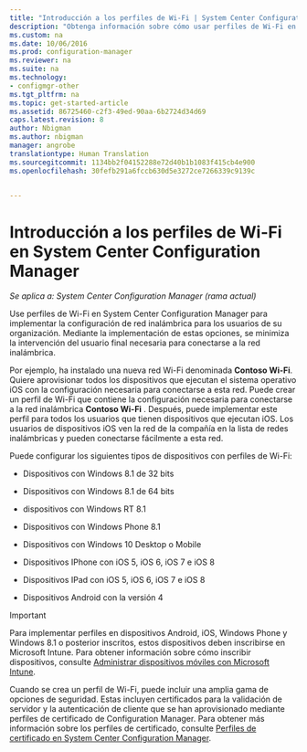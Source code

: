 ```yaml
---
title: "Introducción a los perfiles de Wi-Fi | System Center Configuration Manager"
description: "Obtenga información sobre cómo usar perfiles de Wi-Fi en System Center Configuration Manager para implementar la configuración de red inalámbrica para los usuarios de su organización."
ms.custom: na
ms.date: 10/06/2016
ms.prod: configuration-manager
ms.reviewer: na
ms.suite: na
ms.technology:
- configmgr-other
ms.tgt_pltfrm: na
ms.topic: get-started-article
ms.assetid: 86725460-c2f3-49ed-90aa-6b2724d34d69
caps.latest.revision: 8
author: Nbigman
ms.author: nbigman
manager: angrobe
translationtype: Human Translation
ms.sourcegitcommit: 1134bb2f04152288e72d40b1b1083f415cb4e900
ms.openlocfilehash: 30fefb291a6fccb630d5e3272ce7266339c9139c


---
```

# <a name="introduction-to-wi-fi-profiles-in-system-center-configuration-manager"></a>Introducción a los perfiles de Wi-Fi en System Center Configuration Manager

*Se aplica a: System Center Configuration Manager (rama actual)*

Use perfiles de Wi-Fi en System Center Configuration Manager para implementar la configuración de red inalámbrica para los usuarios de su organización. Mediante la implementación de estas opciones, se minimiza la intervención del usuario final necesaria para conectarse a la red inalámbrica.  

 Por ejemplo, ha instalado una nueva red Wi-Fi denominada **Contoso Wi-Fi**. Quiere aprovisionar todos los dispositivos que ejecutan el sistema operativo iOS con la configuración necesaria para conectarse a esta red. Puede crear un perfil de Wi-Fi que contiene la configuración necesaria para conectarse a la red inalámbrica **Contoso Wi-Fi** . Después, puede implementar este perfil para todos los usuarios que tienen dispositivos que ejecutan iOS. Los usuarios de dispositivos iOS ven la red de la compañía en la lista de redes inalámbricas y pueden conectarse fácilmente a esta red.  

 Puede configurar los siguientes tipos de dispositivos con perfiles de Wi-Fi:  

-   Dispositivos con Windows 8.1 de 32 bits  

-   Dispositivos con Windows 8.1 de 64 bits  

-   dispositivos con Windows RT 8.1  

-   Dispositivos con Windows Phone 8.1  

-   Dispositivos con Windows 10 Desktop o Mobile  

-   Dispositivos IPhone con iOS 5, iOS 6, iOS 7 e iOS 8  

-   Dispositivos IPad con iOS 5, iOS 6, iOS 7 e iOS 8  

-   Dispositivos Android con la versión 4  

> [!IMPORTANT]  
>  Para implementar perfiles en dispositivos Android, iOS, Windows Phone y Windows 8.1 o posterior inscritos, estos dispositivos deben inscribirse en Microsoft Intune. Para obtener información sobre cómo inscribir dispositivos, consulte [Administrar dispositivos móviles con Microsoft Intune](https://technet.microsoft.com/library/dn646962.aspx).  

 Cuando se crea un perfil de Wi-Fi, puede incluir una amplia gama de opciones de seguridad. Estas incluyen certificados para la validación de servidor y la autenticación de cliente que se han aprovisionado mediante perfiles de certificado de Configuration Manager. Para obtener más información sobre los perfiles de certificado, consulte [Perfiles de certificado en System Center Configuration Manager](introduction-to-certificate-profiles.md).  



<!--HONumber=Nov16_HO1-->


